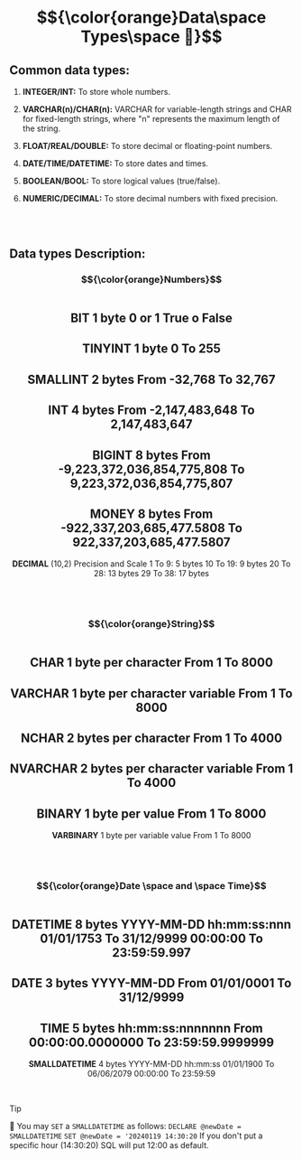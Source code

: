 # $${\color{orange}Data\space Types\space 🔬}$$

## Common data types:

1. **INTEGER/INT:** To store whole numbers.

2. **VARCHAR(n)/CHAR(n):** VARCHAR for variable-length strings and CHAR for fixed-length strings, where "n" represents the maximum length of the string.

3. **FLOAT/REAL/DOUBLE:** To store decimal or floating-point numbers.

4. **DATE/TIME/DATETIME:** To store dates and times.

5. **BOOLEAN/BOOL:** To store logical values (true/false).

6. **NUMERIC/DECIMAL:** To store decimal numbers with fixed precision.

<br><br>

## Data types Description:

### $${\color{orange}Numbers}$$

<center>

||
|-------------|
**BIT** 1 byte 
0 or 1 
True o False
--
**TINYINT** 1 byte
0 To 255
--
**SMALLINT** 2 bytes
From -32,768 To 32,767
--
**INT** 4 bytes
From -2,147,483,648 To 2,147,483,647
--
**BIGINT** 8 bytes
From -9,223,372,036,854,775,808 To 9,223,372,036,854,775,807
--
**MONEY** 8 bytes
From -922,337,203,685,477.5808 To 922,337,203,685,477.5807
--
**DECIMAL** (10,2) Precision and Scale
1 To 9: 5 bytes
10 To 19: 9 bytes
20 To 28: 13 bytes
29 To 38: 17 bytes
</center>
<br><br>

### $${\color{orange}String}$$
<center>

||
|-------------|
**CHAR** 1 byte per character
From 1 To 8000
--
**VARCHAR** 1 byte per character variable
From 1 To 8000
--
**NCHAR** 2 bytes per character
From 1 To 4000
--
**NVARCHAR** 2 bytes per character variable
From 1 To 4000
--
**BINARY** 1 byte per value
From 1 To 8000
--
**VARBINARY** 1 byte per variable value
From 1 To 8000
</center>
<br><br>

### $${\color{orange}Date \space and \space Time}$$

<center>

||
|-------------|
**DATETIME** 8 bytes
YYYY-MM-DD hh:mm:ss:nnn
01/01/1753 To 31/12/9999
00:00:00 To 23:59:59.997
--
**DATE** 3 bytes
YYYY-MM-DD
From 01/01/0001 To 31/12/9999
--
**TIME** 5 bytes
hh:mm:ss:nnnnnnn
From 00:00:00.0000000 To 23:59:59.9999999
--
**SMALLDATETIME** 4 bytes
YYYY-MM-DD hh:mm:ss
01/01/1900 To 06/06/2079
00:00:00 To 23:59:59
</center>

<br>

> [!TIP]
> 🧠
> You may `SET` a `SMALLDATETIME` as follows:
> `DECLARE @newDate = SMALLDATETIME`
> `SET @newDate = '20240119 14:30:20`
> If you don't put a specific hour (14:30:20) SQL will put 12:00 as default.